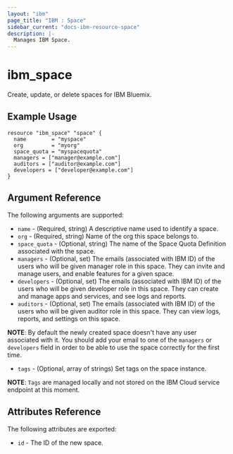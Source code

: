 ```yaml
---
layout: "ibm"
page_title: "IBM : Space"
sidebar_current: "docs-ibm-resource-space"
description: |-
  Manages IBM Space.
---
```


# ibm\_space

Create, update, or delete spaces for IBM Bluemix.

## Example Usage

```hcl
resource "ibm_space" "space" {
  name        = "myspace"
  org         = "myorg"
  space_quota = "myspacequota"
  managers = ["manager@example.com"]
  auditors = ["auditor@example.com"]
  developers = ["developer@example.com"]
}
```

## Argument Reference

The following arguments are supported:

* `name` - (Required, string) A descriptive name used to identify a space.
* `org` - (Required, string) Name of the org this space belongs to.
* `space_quota` - (Optional, string) The name of the Space Quota Definition associated with the space.
* `managers` - (Optional, set) The emails (associated with IBM ID) of the users who will be given manager role in this space. They can invite and manage users, and enable features for a given space.
* `developers` - (Optional, set) The emails (associated with IBM ID) of the users who will be given developer role in this space. They can create and manage apps and services, and see logs and reports.
* `auditors` - (Optional, set) The emails (associated with IBM ID) of the users who will be given auditor role in this space. They can view logs, reports, and settings on this space.

**NOTE**: By default the newly created space doesn't have any user associated with it. You should add your email to one of the `managers` or `developers` field in order to be able to use the space correctly for the first time.

* `tags` - (Optional, array of strings) Set tags on the space instance.

**NOTE**: `Tags` are managed locally and not stored on the IBM Cloud service endpoint at this moment.

## Attributes Reference

The following attributes are exported:

* `id` - The ID of the new space.
